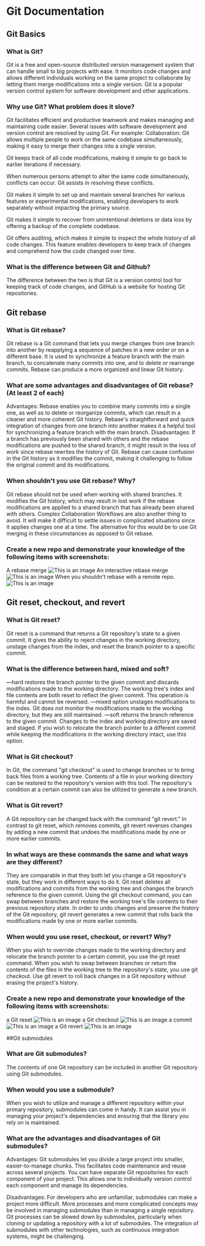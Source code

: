 # Git Documentation

## Git Basics

### What is Git?
Git is a free and open-source distributed version management system that can handle small to big projects with ease. It monitors code changes and allows different individuals working on the same project to collaborate by letting them merge modifications into a single version. Git is a popular version control system for software development and other applications.

### Why use Git? What problem does it slove?
Git facilitates efficient and productive teamwork and makes managing and maintaining code easier. Several issues with software development and version control are resolved by using Git. For example:
Collaboration: Git allows multiple people to work on the same codebase simultaneously, making it easy to merge their changes into a single version.

Git keeps track of all code modifications, making it simple to go back to earlier iterations if necessary.

When numerous persons attempt to alter the same code simultaneously, conflicts can occur. Git assists in resolving these conflicts.

Git makes it simple to set up and maintain several branches for various features or experimental modifications, enabling developers to work separately without impacting the primary source.

Git makes it simple to recover from unintentional deletions or data loss by offering a backup of the complete codebase.

Git offers auditing, which makes it simple to inspect the whole history of all code changes. This feature enables developers to keep track of changes and comprehend how the code changed over time.

### What is the difference between Git and Github?
The difference between the two is that Git is a version control tool for keeping track of code changes, and GitHub is a website for hosting Git repositories.

## Git rebase

### What is Git rebase?
Git rebase is a Git command that lets you merge changes from one branch into another by reapplying a sequence of patches in a new order or on a different base. It is used to synchronize a feature branch with the main branch, to concatenate many commits into one, and to delete or rearrange commits. Rebase can produce a more organized and linear Git history.

### What are some advantages and disadvantages of Git rebase? (At least 2 of each)
Advantages:
Rebase enables you to combine many commits into a single one, as well as to delete or reorganize commits, which can result in a cleaner and more coherent Git history.
Rebase's straightforward and quick integration of changes from one branch into another makes it a helpful tool for synchronizing a feature branch with the main branch.
Disadvantages:
If a branch has previously been shared with others and the rebase modifications are pushed to the shared branch, it might result in the loss of work since rebase rewrites the history of Git.
Rebase can cause confusion in the Git history as it modifies the commit, making it challenging to follow the original commit and its modifications.

### When shouldn't you use Git rebase? Why?
Git rebase should not be used when working with shared branches. It modifies the Git history, which may result in lost work if the rebase modifications are applied to a shared branch that has already been shared with others. Complex Collaboration Workflows are also another thing to avoid. It will make it difficult to settle issues in complicated situations since it applies changes one at a time. The alternative for this would be to use Git merging  in these circumstances as opposed to Git rebase.

### Create a new repo and demonstrate your knowledge of the following items with screenshots:

A rebase merge
![This is an image](<img width="908" alt="Screenshot 2023-02-07 at 12 03 11 PM" src="https://user-images.githubusercontent.com/69979506/217345536-7d6a4d5f-c064-4e1d-946a-794432c1dd6a.png">
)
An interactive rebase merge
![This is an image](<img width="1267" alt="Screenshot 2023-02-07 at 12 07 13 PM" src="https://user-images.githubusercontent.com/69979506/217345559-98f210f1-f9b5-4c4c-8ca0-498892715e94.png">
)
When you shouldn't rebase with a remote repo.
![This is an image]()


## Git reset, checkout, and revert

### What is Git reset?
Git reset is a command that returns a Git repository's state to a given commit. It gives  the ability to reject changes in the working directory, unstage changes from the index, and reset the branch pointer to a specific commit.

### What is the difference between hard, mixed and soft?
—hard restores the branch pointer to the given commit and discards modifications made to the working directory. The working tree's index and file contents are both reset to reflect the given commit. This operation is harmful and cannot be reversed.
—mixed option unstages modifications to the index. Git does not monitor the modifications made to the working directory, but they are still maintained.
—soft returns the branch reference to the given commit. Changes to the index and working directory are saved and staged. If  you wish to relocate the branch pointer to a different commit while keeping the modifications in the working directory intact, use this option.

### What is Git checkout?
In Git, the command "git checkout" is used to change branches or to bring back files from a working tree. Contents of a file in your working directory can be restored to the repository's version with this tool. The repository's condition at a certain commit can also be utilized to generate a new branch.

### What is Git revert?
A Git repository can be changed back with the command "git revert." In contrast to git reset, which removes commits, git revert reverses changes by adding a new commit that undoes the modifications made by one or more earlier commits.

### In what ways are these commands the same and what ways are they different?
They are comparable in that they both let you change a Git repository's state, but they work in different ways to do it.
Git reset deletes all modifications and commits from the working tree and changes the branch reference to the given commit.
Using the git checkout command, you can swap between branches and restore the working tree's file contents to their previous repository state.
In order to undo changes and preserve the history of the Git repository, git revert generates a new commit that rolls back the modifications made by one or more earlier commits.

### When would you use reset, checkout, or revert? Why?
When you wish to override changes made to the working directory and relocate the branch pointer to a certain commit, you use the git reset command.
When you wish to swap between branches or return the contents of the files in the working tree to the repository's state, you use git checkout.
Use git revert to roll back changes in a Git repository without erasing the project's history.

### Create a new repo and demonstrate your knowledge of the following items with screenshots:

a Git reset
![This is an image](<img width="1412" alt="Screenshot 2023-02-07 at 12 11 41 PM" src="https://user-images.githubusercontent.com/69979506/217345600-dd6038e3-3906-4388-b1c4-af22aa58c9e7.png">
)
a Git checkout
![This is an image](<img width="974" alt="Screenshot 2023-02-07 at 12 16 22 PM" src="https://user-images.githubusercontent.com/69979506/217345622-4007b015-7cb8-425a-b682-571e883d5425.png">
)
a commit
![This is an image](<img width="1147" alt="Screenshot 2023-02-07 at 12 18 47 PM" src="https://user-images.githubusercontent.com/69979506/217345658-ea06c462-e8ca-4768-9f15-746e0e8adb12.png">
)
a Git revert
![This is an image]()

 ##Git submodules

### What are Git submodules?
The contents of one Git repository can be included in another Git repository using Git submodules.

### When would you use a submodule?
When you wish to utilize and manage a different repository within your primary repository, submodules can come in handy. It can assist you in managing your project's dependencies and ensuring that the library you rely on is maintained. 

### What are the advantages and disadvantages of Git submodules?
Advantages: 
Git submodules let you divide a large project into smaller, easier-to-manage chunks. This facilitates code maintenance and reuse across several projects.
You can have separate Git repositories for each component of your project. This allows one to individually version control each component and manage its dependencies.

Disadvantages: 
For developers who are unfamiliar, submodules can make a project more difficult. More processes and more complicated concepts may be involved in managing submodules than in managing a single repository.
Git processes can be slowed down by submodules, particularly when cloning or updating a repository with a lot of submodules.
The integration of submodules with other technologies, such as continuous integration systems, might be challenging.

